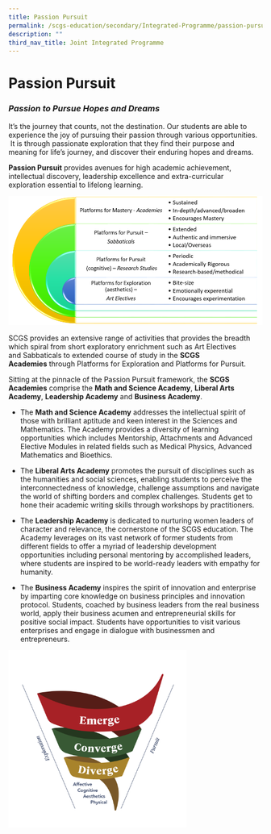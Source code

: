 ```yaml
---
title: Passion Pursuit
permalink: /scgs-education/secondary/Integrated-Programme/passion-pursuit
description: ""
third_nav_title: Joint Integrated Programme
---
```

# **Passion Pursuit**

### _Passion to Pursue Hopes and Dreams_

It’s the journey that counts, not the destination. Our students are able to experience the joy of pursuing their passion through various opportunities.  It is through passionate exploration that they find their purpose and meaning for life’s journey, and discover their enduring hopes and dreams.

**Passion Pursuit** provides avenues for high academic achievement, intellectual discovery, leadership excellence and extra-curricular exploration essential to lifelong learning.

![](/images/passionpursuit.png)

SCGS provides an extensive range of activities that provides the breadth which spiral from short exploratory enrichment such as Art Electives and Sabbaticals to extended course of study in the **SCGS Academies** through Platforms for Exploration and Platforms for Pursuit.

Sitting at the pinnacle of the Passion Pursuit framework, the **SCGS Academies** comprise the **Math and Science Academy**, **Liberal Arts Academy**, **Leadership Academy** and **Business Academy**.

*   The **Math and Science Academy** addresses the intellectual spirit of those with brilliant aptitude and keen interest in the Sciences and Mathematics. The Academy provides a diversity of learning opportunities which includes Mentorship, Attachments and Advanced Elective Modules in related fields such as Medical Physics, Advanced Mathematics and Bioethics.

*   The **Liberal Arts Academy** promotes the pursuit of disciplines such as the humanities and social sciences, enabling students to perceive the interconnectedness of knowledge, challenge assumptions and navigate the world of shifting borders and complex challenges. Students get to hone their academic writing skills through workshops by practitioners.

*   The **Leadership Academy** is dedicated to nurturing women leaders of character and relevance, the cornerstone of the SCGS education. The Academy leverages on its vast network of former students from different fields to offer a myriad of leadership development opportunities including personal mentoring by accomplished leaders, where students are inspired to be world-ready leaders with empathy for humanity.

*   The **Business Academy** inspires the spirit of innovation and enterprise by imparting core knowledge on business principles and innovation protocol. Students, coached by business leaders from the real business world, apply their business acumen and entrepreneurial skills for positive social impact. Students have opportunities to visit various enterprises and engage in dialogue with businessmen and entrepreneurs.

<img src="/images/PP-e1588899876727.png" 
     style="width:70%">
